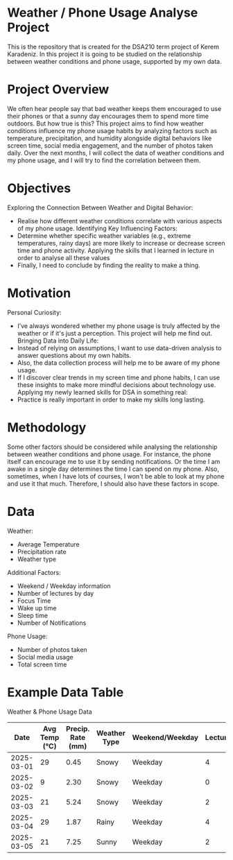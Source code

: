 # Weather / Phone Usage Analyse Project
This is the repository that is created for the DSA210 term project of Kerem Karadeniz. In this project it is going to be studied on the relationship between weather conditions and phone usage, supported by my own data. 

# Project Overview
We often hear people say that bad weather keeps them encouraged to use their phones or that a sunny day encourages them to spend more time outdoors. But how true is this? This project aims to find how weather conditions influence my phone usage habits by analyzing factors such as temperature, precipitation, and humidity alongside digital behaviors like screen time, social media engagement, and the number of photos taken daily.
Over the next months, I will collect the data of weather conditions and my phone usage, and I will try to find the correlation between them. 

# Objectives
Exploring the Connection Between Weather and Digital Behavior:
 - Realise how different weather conditions correlate with various aspects of my phone usage.
Identifying Key Influencing Factors:
 - Determine whether specific weather variables (e.g., extreme temperatures, rainy days) are more likely to increase or decrease screen time and phone activity.
Applying the skills that I learned in lecture in order to analyse all these values
 - Finally, I need to conclude by finding the reality to make a thing.

# Motivation
Personal Curiosity:
 - I’ve always wondered whether my phone usage is truly affected by the weather or if it's just a perception. This project will help me find out.
Bringing Data into Daily Life:
 - Instead of relying on assumptions, I want to use data-driven analysis to answer questions about my own habits.
 - Also, the data collection process will help me to be aware of my phone usage.
 - If I discover clear trends in my screen time and phone habits, I can use these insights to make more mindful decisions about technology use.
Applying my newly learned skills for DSA in something real:
 - Practice is really important in order to make my skills long lasting.

# Methodology
Some other factors should be considered while analysing the relationship between weather conditions and phone usage. For instance, the phone itself can encourage me to use it by sending notifications. Or the time I am awake in a single day determines the time I can spend on my phone. Also, sometimes, when I have lots of courses, I won't be able to look at my phone and use it that much. Therefore, I should also have these factors in scope. 

# Data
Weather:
 - Average Temperature
 - Precipitation rate
 - Weather type

Additional Factors:
 - Weekend / Weekday information
 - Number of lectures by day
 - Focus Time
 - Wake up time
 - Sleep time
 - Number of Notifications

Phone Usage:
 - Number of photos taken
 - Social media usage
 - Total screen time

# Example Data Table

Weather & Phone Usage Data

| Date       | Avg Temp (°C) | Precip. Rate (mm) | Weather Type | Weekend/Weekday | Lectures | Focus Time (min) | Wake Up Time | Sleep Time | Notifications | Photos Taken | Social Media (min) | Screen Time (min) |
|------------|--------------|-------------------|--------------|----------------|----------|------------------|--------------|------------|--------------|--------------|------------------|------------------|
| 2025-03-01 | 29           | 0.45              | Snowy        | Weekday        | 4        | 288              | 10:46 AM     | 10:15 PM   | 181          | 8            | 234              | 509              |
| 2025-03-02 | 9            | 2.30              | Snowy        | Weekday        | 0        | 57               | 8:18 AM      | 12:58 PM   | 274          | 36           | 114              | 229              |
| 2025-03-03 | 21           | 5.24              | Snowy        | Weekday        | 2        | 186              | 10:32 AM     | 12:41 PM   | 70           | 3            | 103              | 370              |
| 2025-03-04 | 29           | 1.87              | Rainy        | Weekday        | 4        | 114              | 10:51 AM     | 10:02 PM   | 220          | 6            | 149              | 356              |
| 2025-03-05 | 21           | 7.25              | Sunny        | Weekday        | 2        | 174              | 6:41 AM      | 10:29 PM   | 292          | 13           | 155              | 475              |

